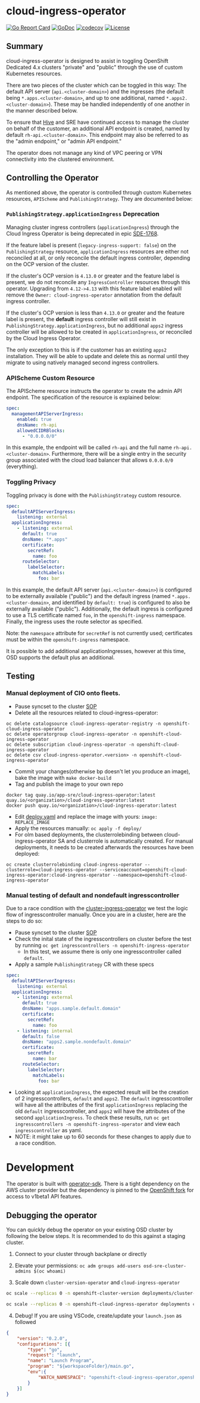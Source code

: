 # cloud-ingress-operator

[![Go Report Card](https://goreportcard.com/badge/github.com/openshift/cloud-ingress-operator)](https://goreportcard.com/report/github.com/openshift/cloud-ingress-operator)
[![GoDoc](https://godoc.org/github.com/openshift/cloud-ingress-operator?status.svg)](https://godoc.org/github.com/openshift/cloud-ingress-operator)
[![codecov](https://codecov.io/gh/openshift/cloud-ingress-operator/branch/master/graph/badge.svg)](https://codecov.io/gh/openshift/cloud-ingress-operator)
[![License](https://img.shields.io/:license-apache-blue.svg)](http://www.apache.org/licenses/LICENSE-2.0.html)

## Summary

cloud-ingress-operator is designed to assist in toggling OpenShift Dedicated 4.x clusters "private" and "public" through the use of custom Kubernetes resources.

There are two pieces of the cluster which can be toggled in this way: The default API server (`api.<cluster-domain>`) and the ingresses (the default being `*.apps.<cluster-domain>`, and up to one additional, named `*.apps2.<cluster-domain>`). These may be handled independently of one another in the manner described below.

To ensure that [Hive](https://github.com/openshift/hive) and SRE have continued access to manage the cluster on behalf of the customer, an additional API endpoint is created, named by default `rh-api.<cluster-domain>`. This endpoint may also be referred to as the "admin endpoint," or "admin API endpoint."

The operator does not manage any kind of VPC peering or VPN connectivity into the clustered environment.

## Controlling the Operator

As mentioned above, the operator is controlled through custom Kubernetes resources, `APIScheme` and `PublishingStrategy`. They are documented below:

### `PublishingStrategy.applicationIngress` Deprecation 
Managing cluster ingress controllers (`applicationIngress`) through the Cloud Ingress Operator is being deprecated in epic [SDE-1768](https://issues.redhat.com/browse/SDE-1768). 

If the feature label is present (`legacy-ingress-support: false`) on the `PublishingStrategy` resource, `applicationIngress` resources are either not reconciled at all, or only reconcile the default ingress controller, depending on the OCP version of the cluster.

If the cluster's OCP version is `4.13.0` or greater and the feature label is present, we do not reconcile any `IngressController` resources through this operator. Upgrading from `4.12->4.13` with this feature label enabled will remove the `Owner: cloud-ingress-operator` annotation from the default ingress controller.  

If the cluster's OCP version is less than `4.13.0` or greater and the feature label is present, the **default** ingress controller will still exist in `PublishingStrategy.applicationIngress`, but no additional `apps2` ingress controller will be allowed to be created in `applicationIngress`, or reconciled by the Cloud Ingress Operator. 

The only exception to this is if the customer has an existing `apps2` installation. They will be able to update and delete this as normal until they migrate to using natively managed second ingress controllers.

### APIScheme Custom Resource

The APIScheme resource instructs the operator to create the admin API endpoint. The specification of the resource is explained below:

```yaml
spec:
  managementAPIServerIngress:
    enabled: true
    dnsName: rh-api
    allowedCIDRBlocks:
      - "0.0.0.0/0"
```

In this example, the endpoint will be called `rh-api` and the full name `rh-api.<cluster-domain>`. Furthermore, there will be a single entry in the security group associated with the cloud load balancer that allows `0.0.0.0/0` (everything).

### Toggling Privacy

Toggling privacy is done with the `PublishingStrategy` custom resource.

```yaml
spec:
  defaultAPIServerIngress:
    listening: external
  applicationIngress:
    - listening: external
      default: true
      dnsName: "*.apps"
      certificate:
        secretRef:
          name: foo
      routeSelector:
        labelSelector:
          matchLabels:
            foo: bar
```

In this example, the default API server (`api.<cluster-domain>`) is configured to be externally available ("public") and the default ingress (named `*.apps.<cluster-domain>`, and identified by `default: true`) is configured to also be externally available ("public"). Additionally, the default ingress is configured to use a TLS certificate named `foo`, in the `openshift-ingress` namespace. Finally, the ingress uses the route selector as specified.

Note: the `namespace` attribute for `secretRef` is not currently used; certificates must be within the `openshift-ingress` namespace.

It is possible to add additional applicationIngresses, however at this time, OSD supports the default plus an additional.

## Testing

### Manual deployment of CIO onto fleets.
* Pause syncset to the cluster [SOP](https://github.com/openshift/ops-sop/blob/master/v4/knowledge_base/pause-syncset.md)
* Delete all the resources related to cloud-ingress-operator:

```shell
oc delete catalogsource cloud-ingress-operator-registry -n openshift-cloud-ingress-operator
oc delete operatorgroup cloud-ingress-operator -n openshift-cloud-ingress-operator
oc delete subscription cloud-ingress-operator -n openshift-cloud-ingress-operator
oc delete csv cloud-ingress-operator.<version> -n openshift-cloud-ingress-operator
```

* Commit your changes(otherwise bp doesn't let you produce an image), bake the image with `make docker-build`
* Tag and publish the image to your own repo
```shell
docker tag quay.io/app-sre/cloud-ingress-operator:latest quay.io/<organization>/cloud-ingress-operator:latest
docker push quay.io/<organization>/cloud-ingress-operator:latest
```

* Edit [deploy.yaml](deploy/50_cloud-ingress-operator.Deployment.yaml) and replace the image with yours: `image: REPLACE_IMAGE`
* Apply the resources manually: `oc apply -f deploy/`
* For olm based deployments, the clusterrolebinding between cloud-ingress-operator SA and clusterrole is automatically created. For manual deployments,
it needs to be created afterwards the resources have been deployed:
```shell
oc create clusterrolebinding cloud-ingress-operator --clusterrole=cloud-ingress-operator --serviceaccount=openshift-cloud-ingress-operator:cloud-ingress-operator --namespace=openshift-cloud-ingress-operator
```

### Manual testing of default and nondefault ingresscontroller

Due to a race condition with the [cluster-ingress-operator](https://github.com/openshift/cluster-ingress-operator) we test the logic flow of ingresscontroller manually. Once you are in a cluster, here are the steps to do so:

- Pause syncset to the cluster [SOP](https://github.com/openshift/ops-sop/blob/master/v4/knowledge_base/pause-syncset.md)
- Check the inital state of the ingresscontrollers on cluster before the test by running `oc get ingresscontrollers -n openshift-ingress-operator`
  - In this test, we assume there is only one ingresscontroller called `default`.
- Apply a sample `PublishingStrategy` CR with these specs

```yaml
spec:
  defaultAPIServerIngress:
    listening: external
  applicationIngress:
    - listening: external
      default: true
      dnsName: "apps.sample.default.domain"
      certificate:
        secretRef:
          name: foo
    - listening: internal
      default: false
      dnsName: "apps2.sample.nondefault.domain"
      certificate:
        secretRef:
          name: bar
      routeSelector:
        labelSelector:
          matchLabels:
            foo: bar
```
- Looking at `applicationIngress`, the expected result will be the creation of 2 ingresscontrollers, `default` and `apps2`. The `default` ingresscontroller will
have all the attributes of the first `applicationIngress` replacing the old `default` ingresscontroller, and `apps2` will have the attributes of the second `applicationIngress`. To check these results, run `oc get ingresscontrollers -n openshift-ingress-operator` and view each `ingresscontroller` as yaml.
- NOTE: it might take up to 60 seconds for these changes to apply due to a race condition.


# Development

The operator is built with [operator-sdk](https://github.com/operator-framework/operator-sdk). There is a tight dependency on the AWS cluster provider but the dependency is pinned to the [OpenShift fork](https://github.com/openshift/cluster-api-provider-aws) for access to v1beta1 API features.

## Debugging the operator

You can quickly debug the operator on your existing OSD cluster by following the below steps. It is recommended to do this against a staging cluster. 

1. Connect to your cluster through backplane or directly

2. Elevate your permissions: `oc adm groups add-users osd-sre-cluster-admins $(oc whoami)`

3. Scale down `cluster-version-operator` and `cloud-ingress-operator`
  ```bash
  oc scale --replicas 0 -n openshift-cluster-version deployments/cluster-version-operator

  oc scale --replicas 0 -n openshift-cloud-ingress-operator deployments cloud-ingress-operator
  ```

4. Debug! If you are using VSCode, create/update your `launch.json` as followed

```json
{
    "version": "0.2.0",
    "configurations": [{
        "type": "go",
        "request": "launch",
        "name": "Launch Program",
        "program": "${workspaceFolder}/main.go",
        "env":{
            "WATCH_NAMESPACE": "openshift-cloud-ingress-operator,openshift-ingress,openshift-ingress-operator,openshift-kube-apiserver,openshift-machine-api"
        }
    }]
}
```
